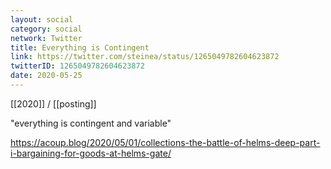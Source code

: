 ```yaml
---
layout: social
category: social
network: Twitter
title: Everything is Contingent
link: https://twitter.com/steinea/status/1265049782604623872
twitterID: 1265049782604623872
date: 2020-05-25
---
```


[[2020]] / [[posting]]

"everything is contingent and variable"

<https://acoup.blog/2020/05/01/collections-the-battle-of-helms-deep-part-i-bargaining-for-goods-at-helms-gate/>
